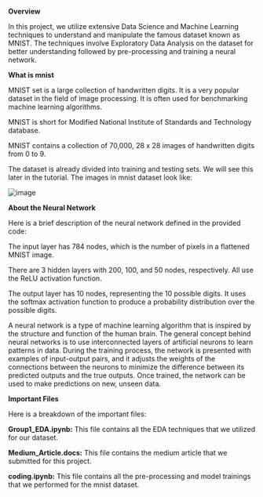 
**Overview**

In this project, we utilize extensive Data Science and Machine Learning techniques to understand and manipulate the famous dataset known as MNIST. The techniques involve Exploratory Data Analysis on the dataset for better understanding followed by pre-processing and training a neural network.


**What is mnist**

MNIST set is a large collection of handwritten digits. It is a very popular dataset in the field of image processing. It is often used for benchmarking machine learning algorithms.

MNIST is short for Modified National Institute of Standards and Technology database.

MNIST contains a collection of 70,000, 28 x 28 images of handwritten digits from 0 to 9.

The dataset is already divided into training and testing sets. We will see this later in the tutorial. The images in mnist dataset look like:

![image](https://github.com/AaqibbHasanie/Data-Analytics-and-Image-Prediction-with-MNIST-dataset/assets/103883753/b9c6f13f-b092-4ee1-ba5b-391cb575511a)

**About the Neural Network**

Here is a brief description of the neural network defined in the provided code:

The input layer has 784 nodes, which is the number of pixels in a flattened MNIST image.

There are 3 hidden layers with 200, 100, and 50 nodes, respectively. All use the ReLU activation function.

The output layer has 10 nodes, representing the 10 possible digits. It uses the softmax activation function to produce a probability distribution over the possible digits.

A neural network is a type of machine learning algorithm that is inspired by the structure and function of the human brain. The general concept behind neural networks is to use interconnected layers of artificial neurons to learn patterns in data. During the training process, the network is presented with examples of input-output pairs, and it adjusts the weights of the connections between the neurons to minimize the difference between its predicted outputs and the true outputs. Once trained, the network can be used to make predictions on new, unseen data.


**Important Files**

Here is a breakdown of the important files:

**Group1_EDA.ipynb:** This file contains all the EDA techniques that we utilized for our dataset.

**Medium_Article.docs:** This file contains the medium article that we submitted for this project.

**coding.ipynb:** This file contains all the pre-processing and model trainings that we performed for the mnist dataset.

